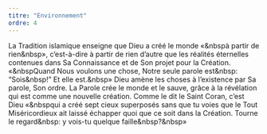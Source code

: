 ```yaml
---
titre: "Environnement"
ordre: 4
---
```


La Tradition islamique enseigne que Dieu a créé le monde «&nbspà partir de rien&nbsp», c’est-à-dire à partir de rien d’autre que les réalités éternelles contenues dans Sa Connaissance et de Son projet pour la Création. «&nbspQuand Nous voulons une chose, Notre seule parole est&nbsp: “Sois&nbsp!” Et elle est.&nbsp» Dieu amène les choses à l’existence par Sa parole, Son ordre. La Parole crée le monde et le sauve, grâce à la révélation qui est comme une nouvelle création. Comme le dit le Saint Coran, c’est Dieu «&nbspqui a créé sept cieux superposés sans que tu voies que le Tout Miséricordieux ait laissé échapper quoi que ce soit dans la Création. Tourne le regard&nbsp: y vois-tu quelque faille&nbsp?&nbsp»
